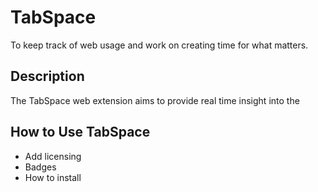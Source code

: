 # TabSpace

To keep track of web usage and work on creating time for what matters.

## Description

The TabSpace web extension aims to provide real time insight into the 

## How to Use TabSpace


- Add licensing
- Badges
- How to install